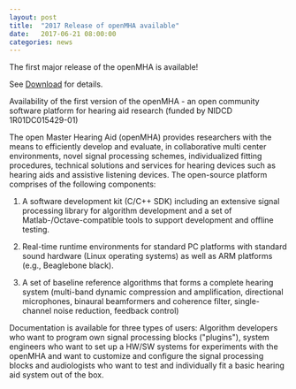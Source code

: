 ```yaml
---
layout: post
title:  "2017 Release of openMHA available"
date:   2017-06-21 08:00:00
categories: news
---
```


The first major release of the openMHA is available!

See [Download](/download) for details.

Availability of the first version of the openMHA - an open community
software platform for hearing aid research (funded by NIDCD 1R01DC015429-01)

The open Master Hearing Aid (openMHA) provides researchers with the
means to efficiently develop and evaluate, in collaborative multi center
environments, novel signal processing schemes, individualized fitting
procedures, technical solutions and services for hearing devices such as
hearing aids and assistive listening devices. The open-source platform
comprises of the following components:

1. A software development kit (C/C++ SDK) including an extensive signal
processing library for algorithm development and a set of
Matlab-/Octave-compatible tools to support development and offline testing.

2. Real-time runtime environments for standard PC platforms with
standard sound hardware (Linux operating systems) as well as ARM
platforms (e.g., Beaglebone black).

3. A set of baseline reference algorithms that forms a complete hearing
system (multi-band dynamic compression and amplification, directional
microphones, binaural beamformers and coherence filter, single-channel
noise reduction, feedback control)

Documentation is available for three types of users: Algorithm
developers who want to program own signal processing blocks ("plugins"),
system engineers who want to set up a HW/SW systems for experiments with
the openMHA and want to customize and configure the signal processing
blocks and audiologists who want to test and individually fit a basic
hearing aid system out of the box.

